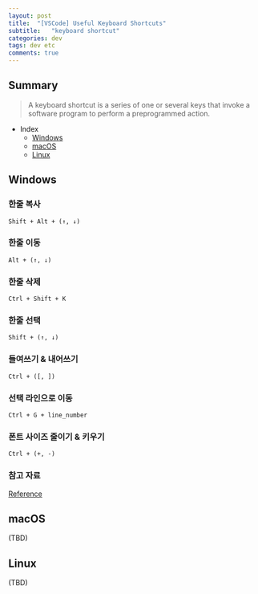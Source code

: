```yaml
---
layout: post
title:  "[VSCode] Useful Keyboard Shortcuts"
subtitle:   "keyboard shortcut"
categories: dev
tags: dev etc   
comments: true
---
```


## Summary
> A keyboard shortcut is a series of one or several keys that invoke a software program to perform a preprogrammed action.
  
- Index
    - [Windows](#Windows) 
    - [macOS](#macOS)
    - [Linux](#Linux)


## Windows

### 한줄 복사 
`Shift + Alt + (↑, ↓)`

### 한줄 이동
`Alt + (↑, ↓)`

### 한줄 삭제
`Ctrl + Shift + K`

### 한줄 선택
`Shift + (↑, ↓)`

### 들여쓰기 & 내어쓰기
`Ctrl + ([, ])`

### 선택 라인으로 이동
`Ctrl + G + line_number`

### 폰트 사이즈 줄이기 & 키우기
`Ctrl + (+, -)`

### 참고 자료
[Reference](https://andaeng.tistory.com/46)


## macOS
(TBD)


## Linux
(TBD)
